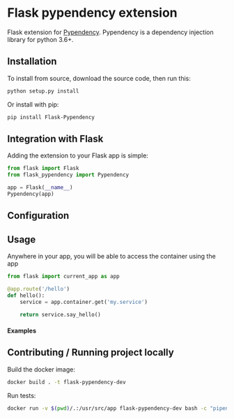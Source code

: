 # Flask pypendency extension
Flask extension for [Pypendency](https://github.com/Feverup/pypendency). 
Pypendency is a dependency injection library for python 3.6+.

## Installation
To install from source, download the source code, then run this:

```bash
python setup.py install
```

Or install with pip:
    
```bash
pip install Flask-Pypendency
```

## Integration with Flask
Adding the extension to your Flask app is simple:

```python
from flask import Flask
from flask_pypendency import Pypendency

app = Flask(__name__)
Pypendency(app)
```

## Configuration

## Usage

Anywhere in your app, you will be able to access the container using the app

```python
from flask import current_app as app

@app.route('/hello')
def hello():
    service = app.container.get('my.service')
    
    return service.say_hello()
```

#### Examples

## Contributing / Running project locally
Build the docker image:
```bash
docker build . -t flask-pypendency-dev
```

Run tests:
```bash
docker run -v $(pwd)/.:/usr/src/app flask-pypendency-dev bash -c "pipenv run make run-tests"
```

